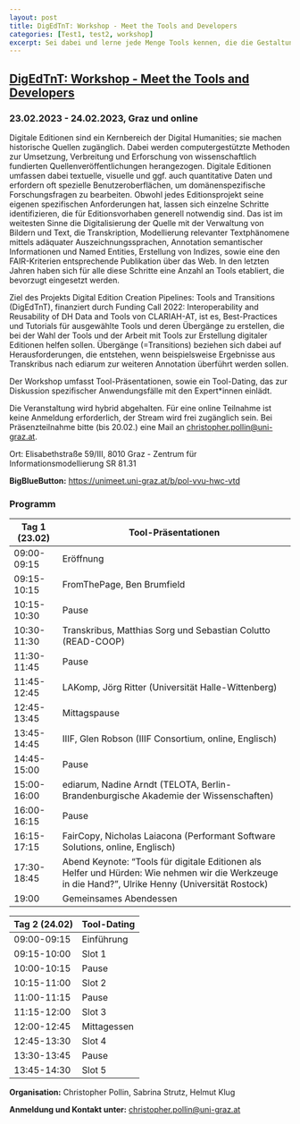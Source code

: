 ```yaml
---
layout: post
title: DigEdTnT: Workshop - Meet the Tools and Developers
categories: [Test1, test2, workshop]
excerpt: Sei dabei und lerne jede Menge Tools kennen, die die Gestaltung deiner Digitalen Edition erleichtern können!
---
```


## <span style="text-decoration:underline;"> DigEdTnT: Workshop - Meet the Tools and Developers</span>

### 23.02.2023 - 24.02.2023, Graz und online

Digitale Editionen sind ein Kernbereich der Digital Humanities; sie machen historische Quellen zugänglich. Dabei werden computergestützte Methoden zur Umsetzung, Verbreitung und Erforschung von wissenschaftlich fundierten Quellenveröffentlichungen herangezogen. Digitale Editionen umfassen dabei textuelle, visuelle und ggf. auch quantitative Daten und erfordern oft spezielle Benutzeroberflächen, um domänenspezifische Forschungsfragen zu bearbeiten. Obwohl jedes Editionsprojekt seine eigenen spezifischen Anforderungen hat, lassen sich einzelne Schritte identifizieren, die für Editionsvorhaben generell notwendig sind. Das ist im weitesten Sinne die Digitalisierung der Quelle mit der Verwaltung von Bildern und Text, die Transkription, Modellierung relevanter Textphänomene mittels adäquater Auszeichnungssprachen, Annotation semantischer Informationen und Named Entities, Erstellung von Indizes, sowie eine den FAIR-Kriterien entsprechende Publikation über das Web. In den letzten Jahren haben sich für alle diese Schritte eine Anzahl an Tools etabliert, die bevorzugt eingesetzt werden.

Ziel des Projekts Digital Edition Creation Pipelines: Tools and Transitions (DigEdTnT), finanziert durch Funding Call 2022: Interoperability and Reusability of DH Data and Tools von CLARIAH-AT, ist es, Best-Practices und Tutorials für ausgewählte Tools und deren Übergänge zu erstellen, die bei der Wahl der Tools und der Arbeit mit Tools zur Erstellung digitaler Editionen helfen sollen. Übergänge (=Transitions) beziehen sich dabei auf Herausforderungen, die entstehen, wenn beispielsweise Ergebnisse aus Transkribus nach ediarum zur weiteren Annotation überführt werden sollen. 

Der Workshop umfasst Tool-Präsentationen, sowie ein Tool-Dating, das zur Diskussion spezifischer Anwendungsfälle mit den Expert*innen einlädt. 

Die Veranstaltung wird hybrid abgehalten. Für eine online Teilnahme ist keine Anmeldung erforderlich, der Stream wird frei zugänglich sein. Bei Präsenzteilnahme bitte (bis 20.02.) eine Mail an christopher.pollin@uni-graz.at.  


Ort: Elisabethstraße 59/III, 8010 Graz - Zentrum für Informationsmodellierung SR 81.31

**BigBlueButton:** [https://unimeet.uni-graz.at/b/pol-vvu-hwc-vtd ](https://unimeet.uni-graz.at/b/pol-vvu-hwc-vtd)

### Programm


| **Tag 1 (23.02)**     | **Tool-Präsentationen**|
|-----------------------|----------------------------|
| 09:00-09:15		| Eröffnung    |                                                                                                                                      | 
| 09:15-10:15		| FromThePage, Ben Brumfield                                                                                        |
| 10:15-10:30 	| Pause         |                                                                                                                                      |
| 10:30-11:30		| Transkribus, Matthias Sorg und Sebastian Colutto (READ-COOP)                                                                                        |
| 11:30-11:45 	| Pause                                                                                                                                               |
| 11:45-12:45		| LAKomp, Jörg Ritter (Universität Halle-Wittenberg)                                                                                                  |
| 12:45-13:45 	| Mittagspause                                                                                                                                        |
| 13:45-14:45		| IIIF, Glen Robson (IIIF Consortium, online, Englisch)                                                                                               |
| 14:45-15:00 	| Pause                                                                                                                                               |
| 15:00-16:00		| ediarum, Nadine Arndt (TELOTA, Berlin-Brandenburgische Akademie der Wissenschaften)                                                                 |
| 16:00-16:15 	| Pause                                                                                                                                               |
| 16:15-17:15		| FairCopy, Nicholas Laiacona (Performant Software Solutions, online, Englisch)                                                                       |
| 17:30-18:45		| Abend Keynote: “Tools für digitale Editionen als Helfer und Hürden: Wie nehmen wir die Werkzeuge in die Hand?”, Ulrike Henny (Universität Rostock)  |
| 19:00			    | Gemeinsames Abendessen                                                                                                                              |


| **Tag 2 (24.02)**     | **Tool-Dating**|
|-----------------------|----------------------------|
| 09:00-09:15		| Einführung | 
| 09:15-10:00 	| Slot 1 | 
| 10:00-10:15		| Pause | 
| 10:15-11:00 	| Slot 2 | 
| 11:00-11:15		| Pause | 
| 11:15-12:00		| Slot 3 | 
| 12:00-12:45		| Mittagessen | 
| 12:45-13:30		| Slot 4 | 
| 13:30-13:45		| Pause | 
| 13:45-14:30		| Slot 5 | 

**Organisation:** Christopher Pollin, Sabrina Strutz, Helmut Klug

**Anmeldung und Kontakt unter:**  christopher.pollin@uni-graz.at 

